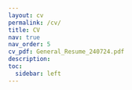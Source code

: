```yaml
---
layout: cv
permalink: /cv/
title: CV
nav: true
nav_order: 5
cv_pdf: General_Resume_240724.pdf
description:
toc:
  sidebar: left
---
```

